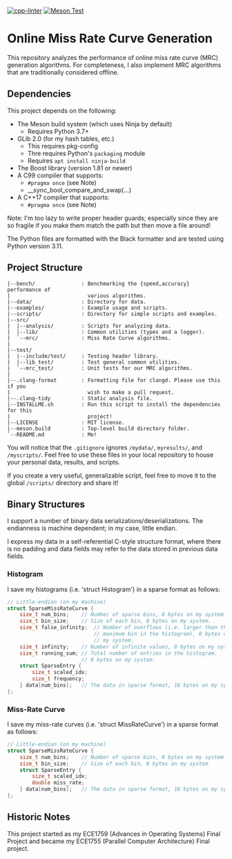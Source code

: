 [![cpp-linter](https://github.com/cpp-linter/cpp-linter-action/actions/workflows/cpp-linter.yml/badge.svg)](https://github.com/cpp-linter/cpp-linter-action/actions/workflows/cpp-linter.yml)
[![Meson Test](https://github.com/thedavidchu/online_mrc/workflows/meson-build/badge.svg)](https://github.com/thedavidchu/online_mrc/actions)

Online Miss Rate Curve Generation
================================================================================

This repository analyzes the performance of online miss rate curve (MRC)
generation algorithms. For completeness, I also implement MRC algorithms that
are traditionally considered offline.

Dependencies
--------------------------------------------------------------------------------

This project depends on the following:
- The Meson build system (which uses Ninja by default)
    - Requires Python 3.7+
- GLib 2.0 (for my hash tables, etc.)
    - This requires pkg-config
    - Thre requires Python's `packaging` module
    - Requires `apt install ninja-build`
- The Boost library (version 1.81 or newer)
- A C99 compiler that supports:
    - `#pragma once` (see Note)
    - __sync_bool_compare_and_swap(...)
- A C++17 compiler that supports:
    - `#pragma once` (see Note)

Note: I'm too lazy to write proper header guards; especially since they are so
fragile if you make them match the path but then move a file around!

The Python files are formatted with the Black formatter and are tested
using Python version 3.11.

Project Structure
--------------------------------------------------------------------------------

```
|--bench/               : Benchmarking the {speed,accuracy} performance of
|                         various algorithms.
|--data/                : Directory for data.
|--examples/            : Example usage and scripts.
|--scripts/             : Directory for simple scripts and examples.
|--src/
|  |--analysis/         : Scripts for analyzing data.
|  |--lib/              : Common utilities (types and a logger).
|  `--mrc/              : Miss Rate Curve algorithms.
|
|--test/
|  |--include/test/     : Testing header library.
|  |--lib_test/         : Test general common utilities.
|  `--mrc_test/         : Unit tests for our MRC algorithms.
|
|--.clang-format        : Formatting file for clangd. Please use this if you
|                         wish to make a pull request.
|--.clang-tidy          : Static analysis file.
|--INSTALLME.sh         : Run this script to install the dependencies for this
|                         project!
|--LICENSE              : MIT license.
|--meson.build          : Top-level build directory folder.
`--README.md            : Me!
```

You will notice that the `.gitignore` ignores `/mydata/`, `myresults/`, and
`/myscripts/`. Feel free to use these files in your local repository to house
your personal data, results, and scripts.

If you create a very useful, generalizable script, feel free to move it to the
global `/scripts/` directory and share it!

Binary Structures
--------------------------------------------------------------------------------

I support a number of binary data serializations/deserializations.
The endianness is machine dependent; in my case, little endian.

I express my data in a self-referential C-style structure format,
where there is no padding and data fields may refer to the data stored
in previous data fields.

### Histogram

I save my histograms (i.e. 'struct Histogram') in a sparse format as
follows:

```c
// Little-endian (on my machine)
struct SparseMissRateCurve {
    size_t num_bins;    // Number of sparse bins, 8 bytes on my system.
    size_t bin_size;    // Size of each bin, 8 bytes on my system.
    size_t false_infinity;  // Number of overflows (i.e. larger than the
                            // maximum bin in the histogram), 8 bytes on
                            // my system.
    size_t infinity;    // Number of infinite values, 8 bytes on my system.
    size_t running_sum; // Total number of entries in the histogram.
                        // 8 bytes on my system.
    struct SparseEntry {
        size_t scaled_idx;
        size_t frequency;
    } data[num_bins];   // The data in sparse format, 16 bytes on my system
};
```
### Miss-Rate Curve

I save my miss-rate curves (i.e. 'struct MissRateCurve') in a sparse
format as follows:

```c
// Little-endian (on my machine)
struct SparseMissRateCurve {
    size_t num_bins;    // Number of sparse bins, 8 bytes on my system
    size_t bin_size;    // Size of each bin, 8 bytes on my system
    struct SparseEntry {
        size_t scaled_idx;
        double miss_rate;
    } data[num_bins];   // The data in sparse format, 16 bytes on my system
};
```

Historic Notes
--------------------------------------------------------------------------------

This project started as my ECE1759 (Advances in Operating Systems) Final Project
and became my ECE1755 (Parallel Computer Architecture) Final project.
